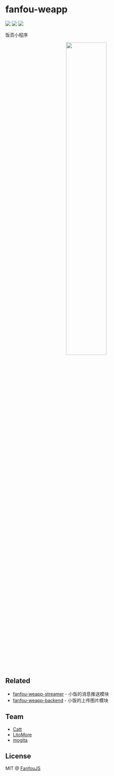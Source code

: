 # fanfou-weapp

[![](https://img.shields.io/travis/fanfoujs/fanfou-weapp/master.svg)](https://travis-ci.org/fanfoujs/fanfou-weapp)
[![](https://img.shields.io/github/license/fanfoujs/fanfou-weapp.svg)](https://github.com/fanfoujs/fanfou-weapp/blob/master/LICENSE)
[![](https://img.shields.io/badge/code_style-standard-brightgreen.svg)](https://standardjs.com)

饭否小程序

<div align="center"><img width="50%" height="50%" src="https://raw.githubusercontent.com/fanfoujs/fanfou-weapp/master/screenshot.png" /></div>

## Related

- [fanfou-weapp-streamer](https://github.com/fanfoujs/fanfou-weapp-streamer) - 小饭的消息推送模块
- [fanfou-weapp-backend](https://github.com/fanfoujs/fanfou-weapp-backend) - 小饭的上传图片模块

## Team

- [Catt](https://github.com/maundytime)
- [LitoMore](https://github.com/LitoMore)
- [mogita](https://github.com/mogita)

## License

MIT @ [FanfouJS](https://github.com/fanfoujs)
